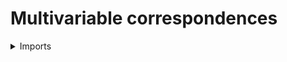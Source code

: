 #  Multivariable correspondences

<details><summary>Imports</summary>
```agda
module foundation.multivariable-correspondences where

open import elementary-number-theory.natural-numbers

open import foundation.universe-levels

open import univalent-combinatorics.standard-finite-types
```
</details>

## Idea

Consider a family of types `A` indexed by `Fin n`. An `n`-ary correspondence of tuples `(x₁,...,x_n)` where `x_i : A_i` is a type family over `(i : Fin n) → A i`.

## Definition

```agda
multivariable-correspondence :
  {l1 : Level} (l2 : Level) (n : ℕ) (A : Fin n → UU l1) → UU (l1 ⊔ lsuc l2)
multivariable-correspondence l2 n A = ((i : Fin n) → A i) → UU l2
```
